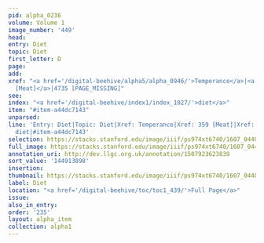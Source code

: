 ```yaml
---
pid: alpha_0236
volume: Volume 1
image_number: '449'
head:
entry: Diet
topic: Diet
first_letter: D
page:
add:
xref: "<a href='/digital-beehive/alpha5/alpha_0946/'>Temperance</a>|<a href='/digital-beehive/num2/num_0425/'>359
  [Meat]</a>|4735 [PAGE_MISSING]"
see:
index: "<a href='/digital-beehive/index1/index_1027/'>diet</a>"
item: "#item-a44dc7143"
unparsed:
line: 'Entry: Diet|Topic: Diet|Xref: Temperance|Xref: 359 [Meat]|Xref: 4735 [PAGE_MISSING]|Index:
  diet|#item-a44dc7143'
selection: https://stacks.stanford.edu/image/iiif/ps974xt6740/1607_0448/399,3898,3049,587/full/0/default.jpg
full_image: https://stacks.stanford.edu/image/iiif/ps974xt6740/1607_0448/full/full/0/default.jpg
annotation_uri: http://dev.llgc.org.uk/annotation/1507923623839
sort_value: '144913898'
insertion:
thumbnail: https://stacks.stanford.edu/image/iiif/ps974xt6740/1607_0448/399,3898,600,180/250,/0/default.jpg
label: Diet
location: "<a href='/digital-beehive/toc/toc1_439/'>Full Page</a>"
issue:
also_in_entry:
order: '235'
layout: alpha_item
collection: alpha1
---
```

